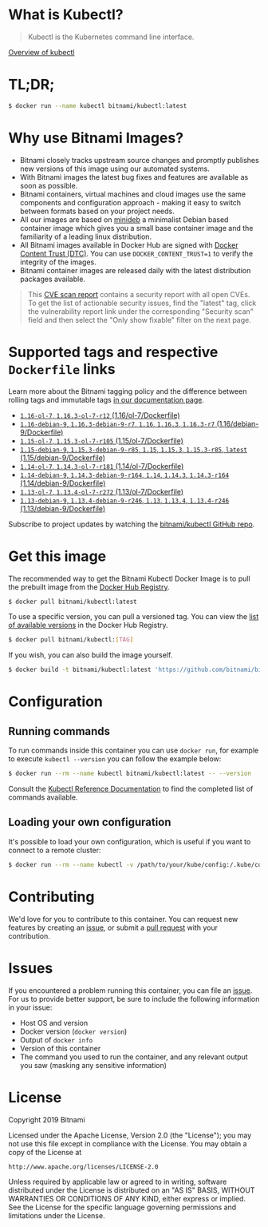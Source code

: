 
# What is Kubectl?

> Kubectl is the Kubernetes command line interface.

[Overview of kubectl](https://kubernetes.io/docs/reference/kubectl/overview/)

# TL;DR;

```bash
$ docker run --name kubectl bitnami/kubectl:latest
```

# Why use Bitnami Images?

* Bitnami closely tracks upstream source changes and promptly publishes new versions of this image using our automated systems.
* With Bitnami images the latest bug fixes and features are available as soon as possible.
* Bitnami containers, virtual machines and cloud images use the same components and configuration approach - making it easy to switch between formats based on your project needs.
* All our images are based on [minideb](https://github.com/bitnami/minideb) a minimalist Debian based container image which gives you a small base container image and the familiarity of a leading linux distribution.
* All Bitnami images available in Docker Hub are signed with [Docker Content Trust (DTC)](https://docs.docker.com/engine/security/trust/content_trust/). You can use `DOCKER_CONTENT_TRUST=1` to verify the integrity of the images.
* Bitnami container images are released daily with the latest distribution packages available.


> This [CVE scan report](https://quay.io/repository/bitnami/kubectl?tab=tags) contains a security report with all open CVEs. To get the list of actionable security issues, find the "latest" tag, click the vulnerability report link under the corresponding "Security scan" field and then select the "Only show fixable" filter on the next page.

# Supported tags and respective `Dockerfile` links

Learn more about the Bitnami tagging policy and the difference between rolling tags and immutable tags [in our documentation page](https://docs.bitnami.com/containers/how-to/understand-rolling-tags-containers/).


* [`1.16-ol-7`, `1.16.3-ol-7-r12` (1.16/ol-7/Dockerfile)](https://github.com/bitnami/bitnami-docker-kubectl/blob/1.16.3-ol-7-r12/1.16/ol-7/Dockerfile)
* [`1.16-debian-9`, `1.16.3-debian-9-r7`, `1.16`, `1.16.3`, `1.16.3-r7` (1.16/debian-9/Dockerfile)](https://github.com/bitnami/bitnami-docker-kubectl/blob/1.16.3-debian-9-r7/1.16/debian-9/Dockerfile)
* [`1.15-ol-7`, `1.15.3-ol-7-r105` (1.15/ol-7/Dockerfile)](https://github.com/bitnami/bitnami-docker-kubectl/blob/1.15.3-ol-7-r105/1.15/ol-7/Dockerfile)
* [`1.15-debian-9`, `1.15.3-debian-9-r85`, `1.15`, `1.15.3`, `1.15.3-r85`, `latest` (1.15/debian-9/Dockerfile)](https://github.com/bitnami/bitnami-docker-kubectl/blob/1.15.3-debian-9-r85/1.15/debian-9/Dockerfile)
* [`1.14-ol-7`, `1.14.3-ol-7-r181` (1.14/ol-7/Dockerfile)](https://github.com/bitnami/bitnami-docker-kubectl/blob/1.14.3-ol-7-r181/1.14/ol-7/Dockerfile)
* [`1.14-debian-9`, `1.14.3-debian-9-r164`, `1.14`, `1.14.3`, `1.14.3-r164` (1.14/debian-9/Dockerfile)](https://github.com/bitnami/bitnami-docker-kubectl/blob/1.14.3-debian-9-r164/1.14/debian-9/Dockerfile)
* [`1.13-ol-7`, `1.13.4-ol-7-r272` (1.13/ol-7/Dockerfile)](https://github.com/bitnami/bitnami-docker-kubectl/blob/1.13.4-ol-7-r272/1.13/ol-7/Dockerfile)
* [`1.13-debian-9`, `1.13.4-debian-9-r246`, `1.13`, `1.13.4`, `1.13.4-r246` (1.13/debian-9/Dockerfile)](https://github.com/bitnami/bitnami-docker-kubectl/blob/1.13.4-debian-9-r246/1.13/debian-9/Dockerfile)

Subscribe to project updates by watching the [bitnami/kubectl GitHub repo](https://github.com/bitnami/bitnami-docker-kubectl).

# Get this image

The recommended way to get the Bitnami Kubectl Docker Image is to pull the prebuilt image from the [Docker Hub Registry](https://hub.docker.com/r/bitnami/kubectl).

```bash
$ docker pull bitnami/kubectl:latest
```

To use a specific version, you can pull a versioned tag. You can view the [list of available versions](https://hub.docker.com/r/bitnami/kubectl/tags/) in the Docker Hub Registry.

```bash
$ docker pull bitnami/kubectl:[TAG]
```

If you wish, you can also build the image yourself.

```bash
$ docker build -t bitnami/kubectl:latest 'https://github.com/bitnami/bitnami-docker-kubectl.git#master:1.15/debian-9'
```

# Configuration

## Running commands

To run commands inside this container you can use `docker run`, for example to execute `kubectl --version` you can follow the example below:

```bash
$ docker run --rm --name kubectl bitnami/kubectl:latest -- --version
```

Consult the [Kubectl Reference Documentation](https://kubernetes.io/docs/reference/generated/kubectl/kubectl-commands) to find the completed list of commands available.

## Loading your own configuration

It's possible to load your own configuration, which is useful if you want to connect to a remote cluster:

```bash
$ docker run --rm --name kubectl -v /path/to/your/kube/config:/.kube/config bitnami/kubectl:latest
```

# Contributing

We'd love for you to contribute to this container. You can request new features by creating an [issue](https://github.com/bitnami/bitnami-docker-kubectl/issues), or submit a [pull request](https://github.com/bitnami/bitnami-docker-kubectl/pulls) with your contribution.

# Issues

If you encountered a problem running this container, you can file an [issue](https://github.com/bitnami/bitnami-docker-kubectl/issues). For us to provide better support, be sure to include the following information in your issue:

- Host OS and version
- Docker version (`docker version`)
- Output of `docker info`
- Version of this container
- The command you used to run the container, and any relevant output you saw (masking any sensitive information)

# License

Copyright 2019 Bitnami

Licensed under the Apache License, Version 2.0 (the "License");
you may not use this file except in compliance with the License.
You may obtain a copy of the License at

    http://www.apache.org/licenses/LICENSE-2.0

Unless required by applicable law or agreed to in writing, software
distributed under the License is distributed on an "AS IS" BASIS,
WITHOUT WARRANTIES OR CONDITIONS OF ANY KIND, either express or implied.
See the License for the specific language governing permissions and
limitations under the License.
